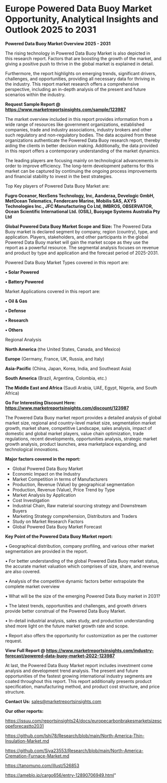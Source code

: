 # Europe Powered Data Buoy Market Opportunity, Analytical Insights and Outlook 2025 to 2031

<Strong> Powered Data Buoy Market Overview 2025 - 2031</strong>

The rising technology in Powered Data Buoy Market is also depicted in this research report. Factors that are boosting the growth of the market, and giving a positive push to thrive in the global market is explained in detail.

Furthermore, the report highlights on emerging trends, significant drivers, challenges, and opportunities, providing all necessary data for thriving in the industry. This report market research offers a comprehensive perspective, including an in-depth analysis of the present and future scenarios within the industry.

<strong>Request Sample Report @ <a href=https://www.marketreportsinsights.com/sample/123987>https://www.marketreportsinsights.com/sample/123987</a></strong>

The market overview included in this report provides information from a wide range of resources like government organizations, established companies, trade and industry associations, industry brokers and other such regulatory and non-regulatory bodies. The data acquired from these organizations authenticate the Powered Data Buoy research report, thereby aiding the clients in better decision making. Additionally, the data provided in this report offers a contemporary understanding of the market dynamics.

The leading players are focusing mainly on technological advancements in order to improve efficiency. The long-term development patterns for this market can be captured by continuing the ongoing process improvements and financial stability to invest in the best strategies.

Top Key players of Powered Data Buoy Market are:

<strong>Fugro Oceanor, NexSens Technology, Inc, Aanderaa, Develogic GmbH, MetOcean Telematics, Fendercare Marine, Mobilis SAS, AXYS Technologies Inc., JFC Manufacturing Co Ltd, IMBROS, OBSERVATOR, Ocean Scientific International Ltd. (OSIL), Buoyage Systems Australia Pty Ltd</strong>

<strong><b>Global Powered Data Buoy Market Scope and Size:</b></strong>
The Powered Data Buoy market is declared segment by company, region (country), type, and application. Players, stakeholders, and other participants in the global Powered Data Buoy market will gain the market scope as they use the report as a powerful resource. The segmental analysis focuses on revenue and product by type and application and the forecast period of 2025-2031.

Powered Data Buoy Market Types covered in this report are:

<strong>• Solar Powered

• Battery Powered</strong>

Market Applications covered in this report are:

<strong>• Oil & Gas

• Defense

• Research

• Others</strong> 

Regional Analysis

<strong>North America</strong> (the United States, Canada, and Mexico)

<strong>Europe</strong> (Germany, France, UK, Russia, and Italy)

<strong>Asia-Pacific</strong> (China, Japan, Korea, India, and Southeast Asia)

<strong>South America</strong> (Brazil, Argentina, Colombia, etc.)

<strong>The Middle East and Africa</strong> (Saudi Arabia, UAE, Egypt, Nigeria, and South Africa)

<strong>Go For Interesting Discount Here: <a href=https://www.marketreportsinsights.com/discount/123987>https://www.marketreportsinsights.com/discount/123987</a></strong>

The Powered Data Buoy market report provides a detailed analysis of global market size, regional and country-level market size, segmentation market growth, market share, competitive Landscape, sales analysis, impact of domestic and global market players, value chain optimization, trade regulations, recent developments, opportunities analysis, strategic market growth analysis, product launches, area marketplace expanding, and technological innovations.

<strong><b>Major factors covered in the report:</b></strong>
<ul>
  <li>Global Powered Data Buoy Market </li>
  <li>Economic Impact on the Industry</li>
  <li>Market Competition in terms of Manufacturers</li>
  <li>Production, Revenue (Value) by geographical segmentation</li>
  <li>Production, Revenue (Value), Price Trend by Type</li>
  <li>Market Analysis by Application</li>
  <li>Cost Investigation</li>
  <li>Industrial Chain, Raw material sourcing strategy and Downstream Buyers</li>
  <li>Marketing Strategy comprehension, Distributors and Traders</li>
  <li>Study on Market Research Factors</li>
  <li>Global Powered Data Buoy Market Forecast</li>
</ul>

<strong><b>Key Point of the Powered Data Buoy Market report:</b></strong>

• Geographical distribution, company profiling, and various other market segmentation are provided in the report.

• For better understanding of the global Powered Data Buoy market status, the accurate market valuation which comprises of size, share, and revenue are also covered.

• Analysis of the competitive dynamic factors better extrapolate the complete market overview

• What will be the size of the emerging Powered Data Buoy market in 2031?

• The latest trends, opportunities and challenges, and growth drivers provide better construal of the Powered Data Buoy Market.

• In-detail industrial analysis, sales study, and production understanding shed more light on the future market growth rate and scope.

• Report also offers the opportunity for customization as per the customer request.

<strong><b>View Full Report @ <a href=https://www.marketreportsinsights.com/industry-forecast/powered-data-buoy-market-2022-123987>https://www.marketreportsinsights.com/industry-forecast/powered-data-buoy-market-2022-123987</a></b></strong>


At last, the Powered Data Buoy Market report includes investment come analysis and development trend analysis. The present and future opportunities of the fastest growing international industry segments are coated throughout this report. This report additionally presents product specification, manufacturing method, and product cost structure, and price structure.

<strong>Contact Us:</strong>
sales@marketreportsinsights.com

<strong>Our other reports:</strong>

<a href=https://issuu.com/reportsinsights24/docs/europecarbonbrakesmarketsizescopeforecastto2031>https://issuu.com/reportsinsights24/docs/europecarbonbrakesmarketsizescopeforecastto2031</a>

<a href=https://github.com/Ishi78/Research/blob/main/North-America-Thin-Insulation-Market.md>https://github.com/Ishi78/Research/blob/main/North-America-Thin-Insulation-Market.md</a>

<a href=https://github.com/Siya23553/Research/blob/main/North-America-Cremation-Furnace-Market.md>https://github.com/Siya23553/Research/blob/main/North-America-Cremation-Furnace-Market.md</a>

<a href=https://tanomuno.com/illust/526853>https://tanomuno.com/illust/526853</a>

<a href=https://ameblo.jp/cargo656/entry-12890706949.html>https://ameblo.jp/cargo656/entry-12890706949.html</a>"
